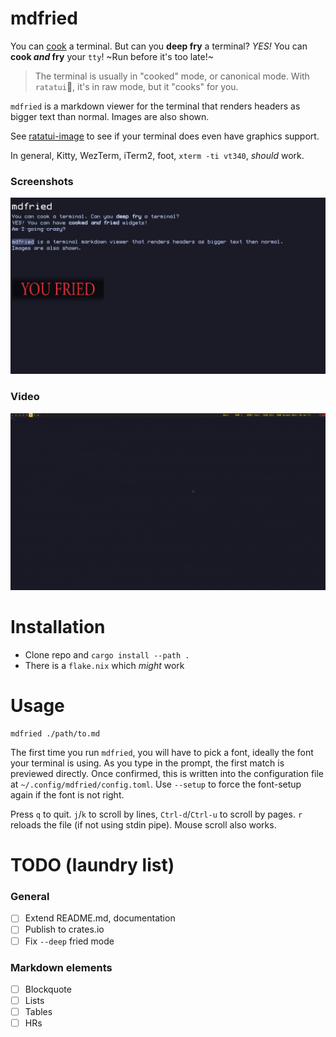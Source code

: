 # mdfried

You can [cook](https://ratatui.rs/) a terminal. But can you **deep fry** a terminal?
_YES!_ You can **cook _and_ fry** your `tty`! ~Run before it's too late!~

> The terminal is usually in "cooked" mode, or canonical mode.
> With `ratatui`🐁, it's in raw mode, but it "cooks" for you.

`mdfried` is a markdown viewer for the terminal that renders headers as bigger text than normal.
Images are also shown.

See [ratatui-image](https://github.com/benjajaja/ratatui-image?tab=readme-ov-file#compatibility-matrix)
to see if your terminal does even have graphics support.

In general, Kitty, WezTerm, iTerm2, foot, `xterm -ti vt340`, _should_ work.

### Screenshots

![Screenshot](./assets/screenshot_1.png)

### Video

![Screenshot](./assets/demo.gif)

# Installation

- Clone repo and `cargo install --path .`
- There is a `flake.nix` which _might_ work

# Usage

```
mdfried ./path/to.md
```

The first time you run `mdfried`, you will have to pick a font, ideally the font your terminal is
using. As you type in the prompt, the first match is previewed directly. Once confirmed, this is
written into the configuration file at `~/.config/mdfried/config.toml`. Use `--setup` to force the
font-setup again if the font is not right.

Press `q` to quit. `j`/`k` to scroll by lines, `Ctrl-d`/`Ctrl-u` to scroll by pages. `r` reloads
the file (if not using stdin pipe). Mouse scroll also works.

# TODO (laundry list)

### General

- [ ] Extend README.md, documentation
- [ ] Publish to crates.io
- [ ] Fix `--deep` fried mode

### Markdown elements

- [ ] Blockquote
- [ ] Lists
- [ ] Tables
- [ ] HRs
